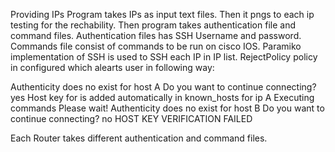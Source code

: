 Providing IPs 
Program takes IPs as input text files.
Then it pngs to each ip testing for the rechability.
Then program takes authentication file and command files.
Authentication files has SSH Username and password.
Commands file consist of commands to be run on cisco IOS.
Paramiko implementation of SSH is used to SSH each IP in IP list.
RejectPolicy policy in configured which alearts user in following way:

Authenticity does no exist for host A Do you want to continue connecting?
yes
Host key for is added automatically in known_hosts for ip A Executing commands Please wait!
Authenticity does no exist for host B Do you want to continue connecting?
no
HOST KEY VERIFICATION FAILED

Each Router takes different authentication and command files.
